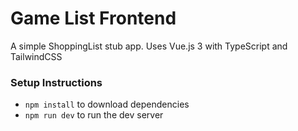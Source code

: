 # Game List Frontend

A simple ShoppingList stub app.
Uses Vue.js 3 with TypeScript and TailwindCSS

### Setup Instructions
 - `npm install` to download dependencies
 - `npm run dev` to run the dev server